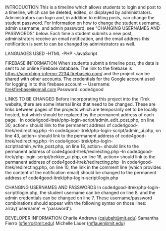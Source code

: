 INTRODUCTION
This is a timeline which allows students to login and post to a timeline, which can be
deleted, edited, or displayed by administrators. Administrators can login and, in addition
to editing posts, can change the student password. For information on how to change the
student username, admin username, and admin password, see "CHANGING USERNAMES AND PASSWORDS"
below. Each time a student submits a new post, administrators receive an email notification,
and the email address this notification is sent to can be changed by administrators as well.

LANGUAGES USED
-HTML
-PHP
-JavaScript

FIREBASE INFORMATION
When students submit a timeline post, the data is sent to an online Firebase database. 
The link to the firebase is https://scorching-inferno-2234.firebaseio.com/ and the project
can be shared with other accounts. 
The credentials for the Google account used for logging in to this firebase account --
Username: itrekfirebase@gmail.com
Password: code4good

LINKS TO BE CHANGED
Before incorporating this project into the iTrek website, there are some internal links that
need to be changed. These are links between pages of the projects which are temporarily set
to be locally hosted, but which should be replaced by the permanent address of each page.
-In code4good-itrek/php-login-script/admin_edit_post.php, on line 30, action= should link to
 the permanent address of code4good-itrek/redirecting.php
-In code4good-itrek/php-login-script/admin_ui.php, on line 43, action= should link to
 the permanent address of code4good-itrek/redirecting.php
-In code4good-itrek/php-login-script/admin_write_post.php, on line 18, action= should link to
 the permanent address of code4good-itrek/redirecting.php
-In code4good-itrek/php-login-script/trekker_ui.php, on line 16, action= should link to
 the permanent address of code4good-itrek/redirecting.php
-In code4good-itrek/redirecting.php, on line 10, the link in the comment line (which provides
 the content of the notification email) should be changed to the permanent address of
 code4good-itrek/php-login-script/login.php

CHANGING USERNAMES AND PASSWORDS
In code4good-itrek/php-login-script/login.php, the student username can be changed on line 8, and 
the admin credentials can be changed on line 7. These username/password combinations should appear
with the following syntax on those lines: array('username' => 'password').

DEVELOPER INFORMATION
Charlie Andrews (cajubelt@mit.edu)
Samantha Fierro (sfierro@mit.edu)
Michelle Lauer (mflauer@mit.edu)